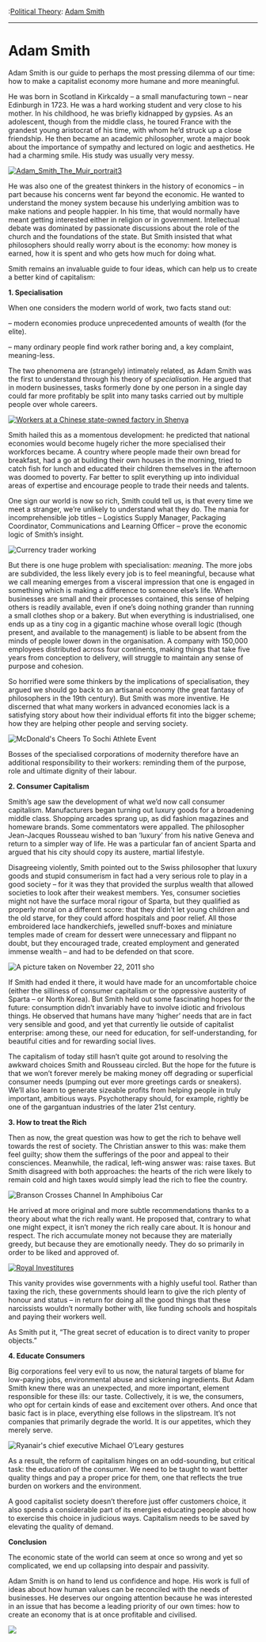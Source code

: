 :[Political Theory](https://www.theschooloflife.com/thebookoflife/category/leisure/political-theory/): [Adam Smith](https://www.theschooloflife.com/thebookoflife/the-great-philosophers-adam-smith/)

* * *

# Adam Smith

Adam Smith is our guide to perhaps the most pressing dilemma of our time: how to make a capitalist economy more humane and more meaningful.

He was born in Scotland in Kirkcaldy – a small manufacturing town – near Edinburgh in 1723. He was a hard working student and very close to his mother. In his childhood, he was briefly kidnapped by gypsies. As an adolescent, though from the middle class, he toured France with the grandest young aristocrat of his time, with whom he’d struck up a close friendship. He then became an academic philosopher, wrote a major book about the importance of sympathy and lectured on logic and aesthetics. He had a charming smile. His study was usually very messy.

[![Adam_Smith_The_Muir_portrait3](https://www.theschooloflife.com/thebookoflife/wp-content/uploads/2014/11/Adam_Smith_The_Muir_portrait3.jpg)](http://www.thebookoflife.org/wp-content/uploads/2014/11/Adam_Smith_The_Muir_portrait3.jpg)

He was also one of the greatest thinkers in the history of economics – in part because his concerns went far beyond the economic. He wanted to understand the money system because his underlying ambition was to make nations and people happier. In his time, that would normally have meant getting interested either in religion or in government. Intellectual debate was dominated by passionate discussions about the role of the church and the foundations of the state. But Smith insisted that what philosophers should really worry about is the economy: how money is earned, how it is spent and who gets how much for doing what.

Smith remains an invaluable guide to four ideas, which can help us to create a better kind of capitalism:

**1. Specialisation**

When one considers the modern world of work, two facts stand out:

– modern economies produce unprecedented amounts of wealth (for the elite).

– many ordinary people find work rather boring and, a key complaint, meaning-less.

The two phenomena are (strangely) intimately related, as Adam Smith was the first to understand through his theory of _specialisation_. He argued that in modern businesses, tasks formerly done by one person in a single day could far more profitably be split into many tasks carried out by multiple people over whole careers.

[![Workers at a Chinese state-owned factory in Shenya](https://www.theschooloflife.com/thebookoflife/wp-content/uploads/2014/11/51344464.jpg)](http://www.thebookoflife.org/wp-content/uploads/2014/11/51344464.jpg)

Smith hailed this as a momentous development: he predicted that national economies would become hugely richer the more specialised their workforces became. A country where people made their own bread for breakfast, had a go at building their own houses in the morning, tried to catch fish for lunch and educated their children themselves in the afternoon was doomed to poverty. Far better to split everything up into individual areas of expertise and encourage people to trade their needs and talents.

One sign our world is now so rich, Smith could tell us, is that every time we meet a stranger, we’re unlikely to understand what they do. The mania for incomprehensible job titles – Logistics Supply Manager, Packaging Coordinator, Communications and Learning Officer – prove the economic logic of Smith’s insight.

![Currency trader working](https://www.theschooloflife.com/thebookoflife/wp-content/uploads/2014/09/163307619.jpg)

But there is one huge problem with specialisation: _meaning_. The more jobs are subdivided, the less likely every job is to feel meaningful, because what we call meaning emerges from a visceral impression that one is engaged in something which is making a difference to someone else’s life. When businesses are small and their processes contained, this sense of helping others is readily available, even if one’s doing nothing grander than running a small clothes shop or a bakery. But when everything is industrialised, one ends up as a tiny cog in a gigantic machine whose overall logic (though present, and available to the management) is liable to be absent from the minds of people lower down in the organisation. A company with 150,000 employees distributed across four continents, making things that take five years from conception to delivery, will struggle to maintain any sense of purpose and cohesion.

So horrified were some thinkers by the implications of specialisation, they argued we should go back to an artisanal economy (the great fantasy of philosophers in the 19th century). But Smith was more inventive. He discerned that what many workers in advanced economies lack is a satisfying story about how their individual efforts fit into the bigger scheme; how they are helping other people and serving society.

![McDonald's Cheers To Sochi Athlete Event](https://www.theschooloflife.com/thebookoflife/wp-content/uploads/2014/09/467206375.jpg)

Bosses of the specialised corporations of modernity therefore have an additional responsibility to their workers: reminding them of the purpose, role and ultimate dignity of their labour.

**2. Consumer Capitalism**

Smith’s age saw the development of what we’d now call consumer capitalism. Manufacturers began turning out luxury goods for a broadening middle class. Shopping arcades sprang up, as did fashion magazines and homeware brands. Some commentators were appalled. The philosopher Jean-Jacques Rousseau wished to ban ‘luxury’ from his native Geneva and return to a simpler way of life. He was a particular fan of ancient Sparta and argued that his city should copy its austere, martial lifestyle.

Disagreeing violently, Smith pointed out to the Swiss philosopher that luxury goods and stupid consumerism in fact had a very serious role to play in a good society – for it was they that provided the surplus wealth that allowed societies to look after their weakest members. Yes, consumer societies might not have the surface moral rigour of Sparta, but they qualified as properly moral on a different score: that they didn’t let young children and the old starve, for they could afford hospitals and poor relief. All those embroidered lace handkerchiefs, jewelled snuff-boxes and miniature temples made of cream for dessert were unnecessary and flippant no doubt, but they encouraged trade, created employment and generated immense wealth – and had to be defended on that score.

![A picture taken on November 22, 2011 sho](https://www.theschooloflife.com/thebookoflife/wp-content/uploads/2014/09/133923665.jpg)

If Smith had ended it there, it would have made for an uncomfortable choice (either the silliness of consumer capitalism or the oppressive austerity of Sparta – or North Korea). But Smith held out some fascinating hopes for the future: consumption didn’t invariably have to involve idiotic and frivolous things. He observed that humans have many ‘higher’ needs that are in fact very sensible and good, and yet that currently lie outside of capitalist enterprise: among these, our need for education, for self-understanding, for beautiful cities and for rewarding social lives.

The capitalism of today still hasn’t quite got around to resolving the awkward choices Smith and Rousseau circled. But the hope for the future is that we won’t forever merely be making money off degrading or superficial consumer needs (pumping out ever more greetings cards or sneakers). We’ll also learn to generate sizeable profits from helping people in truly important, ambitious ways. Psychotherapy should, for example, rightly be one of the gargantuan industries of the later 21st century.

**3. How to treat the Rich**

Then as now, the great question was how to get the rich to behave well towards the rest of society. The Christian answer to this was: make them feel guilty; show them the sufferings of the poor and appeal to their consciences. Meanwhile, the radical, left-wing answer was: raise taxes. But Smith disagreed with both approaches: the hearts of the rich were likely to remain cold and high taxes would simply lead the rich to flee the country.

![Branson Crosses Channel In Amphiboius Car](https://www.theschooloflife.com/thebookoflife/wp-content/uploads/2014/09/50959509.jpg)

He arrived at more original and more subtle recommendations thanks to a theory about what the rich really want. He proposed that, contrary to what one might expect, it isn’t money the rich really care about. It is honour and respect. The rich accumulate money not because they are materially greedy, but because they are emotionally needy. They do so primarily in order to be liked and approved of.

[![Royal Investitures](https://www.theschooloflife.com/thebookoflife/wp-content/uploads/2014/10/obe.jpg)](http://www.thebookoflife.org/wp-content/uploads/2014/10/obe.jpg)

This vanity provides wise governments with a highly useful tool. Rather than taxing the rich, these governments should learn to give the rich plenty of honour and status – in return for doing all the good things that these narcissists wouldn’t normally bother with, like funding schools and hospitals and paying their workers well.

As Smith put it, “The great secret of education is to direct vanity to proper objects.”

**4. Educate Consumers**

Big corporations feel very evil to us now, the natural targets of blame for low-paying jobs, environmental abuse and sickening ingredients. But Adam Smith knew there was an unexpected, and more important, element responsible for these ills: our taste. Collectively, it is we, the consumers, who opt for certain kinds of ease and excitement over others. And once that basic fact is in place, everything else follows in the slipstream. It’s not companies that primarily degrade the world. It is our appetites, which they merely serve.

![Ryanair's chief executive Michael O'Leary gestures](https://www.theschooloflife.com/thebookoflife/wp-content/uploads/2014/09/52015892.jpg)

As a result, the reform of capitalism hinges on an odd-sounding, but critical task: the education of the consumer. We need to be taught to want better quality things and pay a proper price for them, one that reflects the true burden on workers and the environment.

A good capitalist society doesn’t therefore just offer customers choice, it also spends a considerable part of its energies educating people about how to exercise this choice in judicious ways. Capitalism needs to be saved by elevating the quality of demand.

**Conclusion**

The economic state of the world can seem at once so wrong and yet so complicated, we end up collapsing into despair and passivity.

Adam Smith is on hand to lend us confidence and hope. His work is full of ideas about how human values can be reconciled with the needs of businesses. He deserves our ongoing attention because he was interested in an issue that has become a leading priority of our own times: how to create an economy that is at once profitable and civilised.

[![](https://img.youtube.com/vi/ejJRhn53X2M/0.jpg)](//www.youtube.com/embed/ejJRhn53X2M '')
